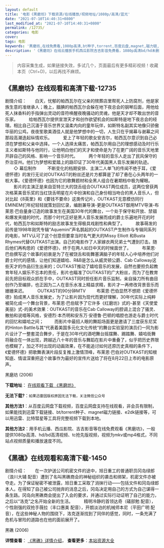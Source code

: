 ```yaml
---
layout: default
title: '电影《黑磨坊》下载资源/在线播放/视频地址/1080p/高清/蓝光'
date: "2021-07-10T14:40:31+0800"
last_modified_at: "2021-07-10T14:40:31+0800"
permalink: /12735/
categories: 电影
cover:
tags: 电影
keywords: '黑磨坊,在线免费看,1080p高清,bt种子,torrent,百度云盘,magnet,磁力链,迅雷下载资源'
description: '《黑磨坊》在线云播放手机西瓜影院吉吉影音免费看，1080p高清bd/hd未删减完整版和tc抢先枪版，mkv/mp4格式，附带bt/torrent种子、magnet/磁力链、百度云盘、网盘资源迅雷下载链接'
---
```


>内容采集生成，如果链接失效，多试几个，页面最后有更多精彩视频！收藏本页（Ctrl+D)，以后再找不麻烦。


## 《黑磨坊》在线观看和高清下载-12735

剧情介绍：　　白天，忧郁的帕西瓦尔在父亲的殡葬店里帮死人上防腐剂，他是家族生意的准继承人；晚上，腼腆的帕西瓦尔会躲在地下夜总会的钢琴后面，用他给死人抹香料的手指弹出灵动的音符唤醒夜晚骚动的灵魂，他是天才却不敢出世的音乐家。  　　给帕西瓦尔提供宣泄天才和创作欲望机会的如斯特是地下夜总会的经理。相比自己沉湎于音乐世界又温柔内向的童年玩伴，如斯特名副其实地像只骄傲华丽的公鸡，夜夜笙歌美酒佳人就是他梦想中的一切，人生只在乎揭幕与谢幕之间那段高潮迭起纵情欢乐。  　　爱上了年轻的歌女安吉尔，帕西瓦尔意识到自己必须在梦想和父亲中选择。一个人选择太痛苦，帕西瓦尔用自己的理想感动及时行乐主义者如斯特与他同行，让他明白他们的天才和使命是为了在更广阔的音乐天地里开辟自己的风格、影响一个音乐时代。  　　两个年轻的音乐人走出了民风保守的乔治亚州。他们为梦想和爱踏上的路印证了30年代美国黑人音乐发展的轨迹。  　　◇ 幕后制作  　　不断变化的档期安排、主演二人单飞的传闻不绝于耳，《爱德怀德》的发行无论对OUTKAST的粉丝还是片方都算是了却了悬在心头两年的一桩大事。《爱德怀德》也因为它的歌舞题材和全黑人组合在暑期档中极为耀眼。  　　影片的主演正是来自亚特兰大的饶舌组合OUTKAST两位成员，这两位曾获两次格莱美音乐奖的当红饶舌明星在片中扮演和自己身份相当吻合的黑人音乐人，但对比起《8英里》和《要钱不要命》这类传记片，OUTKAST无意模仿同行EMINEM们年纪轻轻就策划回忆录，编剧兼导演-更是OUTKAST御用MTV导演-布莱恩·巴伯量身订造的故事发生在美国30年代的舞台，一个处于保守和开放、禁锢和爆发夹缝的时代，而那个时代正好是黑人音乐发展而成的爵士乐遍地开花的时代，帕西瓦尔和如斯特的励志故事发生得极具戏剧性和典型了。  　　故事萌发的前传是1998年刚凭专辑“Aquemini”声名鹊起的OUTKAST产生制作与专辑同系列的电影，MTV认可了这个创意但要拿当时名气更大的Missy Elliott 和Busta Rhymes代替OUTKAST出演。自己的电影作了人家嫁衣两兄弟士气遭到打击。随后他们再构思的《爱德怀德》，终于在两人如日中天的时候面世了。  　　布莱恩·巴伯撰写这个故事的初衷是为了在被饶舌和街舞塞满脑子的年轻人心中培养他们对爵士时代的感情，让他们知道嬉哈、R&B是怎么从威灵顿公爵、Cab Calloway这些天才的作品衍生出来的；OUTKAST推动了嬉哈音乐的发展，自然也要担负起教育年轻人娱乐不忘本的责任，影片也瞄准了OUTKAST的广大粉丝，而为了在教育前先把目标观众抓在手中，OUTKAST同时担任影片音乐监制，亲自操刀所有曲目创作乃至编排，也正因为二人在音乐水准上精益求精，影片才一再修改背景音乐而姗姗来迟。  　　OUTKAST的90分钟MTV  　　布莱恩·巴伯显然不想把《爱德怀德》拍成黑人音乐发展史，为了让影片因为现代而更好理解，30年代实际上纯粹被简化成一个舞台背景，布莱恩·巴伯赋予了它许多《红磨坊》式的-甚至《天使爱美丽》式-的美术效果：OUTKAST的音乐在Cab Calloway的腔调上混合了骚灵、散拍和说唱等风格，安德烈·本杰明和安东万·安德鲁·巴顿的唱腔也游走与爵士时代的回忆和嬉哈之间；  　　而影片中最招人眼的舞蹈场面更是邀请了三度获东尼奖的Hinton Battle与其“代表着美国多元化文化传统“的舞台实验室的演员们一同为影片设计了一整套混合舞步，于是在30年代的酒吧舞台摇摆舞、踢踏舞、嬉哈街舞将融合在一体出现，跨越近八十年的音乐与舞蹈在影片中重叠了，似乎把历史界限也模糊了，加之不时出现的动画效果，在不能追讨如何还原历史真相的条件下，《爱德怀德》把歌舞表演片段反复推上激情顶峰，布莱恩·巴伯对OUTKAST的知根知底、情谊深重把这个故事作为最好的宣传片送给了将在8月22日上市的电影原声。


黑磨坊 (2006)

**下载地址**： [在线观看下载 《黑磨坊》](https://www.btbtdy.me/btdy/dy6587.html) 


**无法下载?**：`如果迅雷因版权原因无法下载，关注微信公众号 `

**其他方法1**：从百度云网盘下载视频，百度云网盘支持在线观看，非会员有限制，如果能找到迅雷下载链接、bt/torrent种子、magnet磁力链接、e2dk链接等，可以用迅雷、比特彗星等工具将完整视频下载到本地。

**其他方法2**：用手机云播、西瓜影院、吉吉影音等在线免费观看《黑磨坊》，一般提供1080p高清、hd/bd高清视频、tc抢先版视频，视频为mkv或mp4格式，不同站点视频质量和播放速度不同。


## 《黑礁》在线观看和高清下载-1450

剧情介绍：　　在一次护送公司机密文件的途中，旭日重工的普通职员冈岛绿郎（浪川大辅 配音）遭到了名叫黑礁商会的神秘组织的袭击和绑架，机密文件亦被夺走。为了保证秘密不被泄露，旭日重工采取了消抹行动——包括文件和冈岛绿郎本人。在得知了自己被公司抛弃的消息之后，冈岛决定用自己的方式为自己谋得一条生路。冈岛向黑礁商会提出了入会的要求，并通过实际行动证明了自己的能力，之后以“洛克”之名开始全新的生活。  　　精明冷静的首领达奇（礒部勉 配音），个性刚强的双抢手薇拉（丰口惠美 配音），开朗淡泊的机械师本尼（平田广明 配音），在这些神秘人物的围绕下，洛克逐渐找到了同伴的感觉，同时，一条充满了危机与冒险的道路也在他的面前展开了。


黑礁 (2006)

**详情查看**： [《黑礁》详情介绍](/movie/1450/)， **查看更多**：[本站资源大全](/movie/t/all/)

